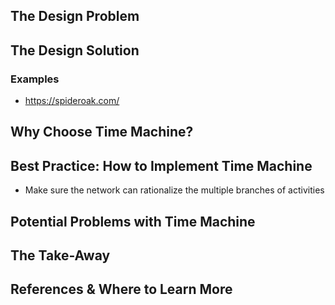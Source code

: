 ## The Design Problem 

## The Design Solution 

### Examples 

- https://spideroak.com/

## Why Choose Time Machine?

## Best Practice: How to Implement Time Machine

- Make sure the network can rationalize the multiple branches of activities 

## Potential Problems with Time Machine

## The Take-Away

## References & Where to Learn More 
